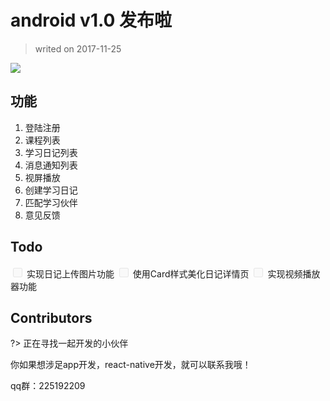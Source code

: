 # android v1.0 发布啦

> writed on 2017-11-25

![](https://airing.ursb.me/image/twolife/message1.png)

## 功能


1. 登陆注册
2. 课程列表
3. 学习日记列表
4. 消息通知列表
5. 视屏播放
6. 创建学习日记
7. 匹配学习伙伴
8. 意见反馈

## Todo

<input type="checkbox" style="box-sizing: border-box;padding: 0;cursor: pointer;opacity: 0.5;outline: none;width: 15px;height: 15px;" disabled="true"/>
实现日记上传图片功能

<input type="checkbox" style="box-sizing: border-box;padding: 0;cursor: pointer;opacity: 0.5;outline: none;width: 15px;height: 15px;" disabled="true"/>
使用Card样式美化日记详情页

<input type="checkbox" style="box-sizing: border-box;padding: 0;cursor: pointer;opacity: 0.5;outline: none;width: 15px;height: 15px;" disabled="true"/>
实现视频播放器功能

## Contributors

?> 正在寻找一起开发的小伙伴

你如果想涉足app开发，react-native开发，就可以联系我哦！

qq群：225192209

